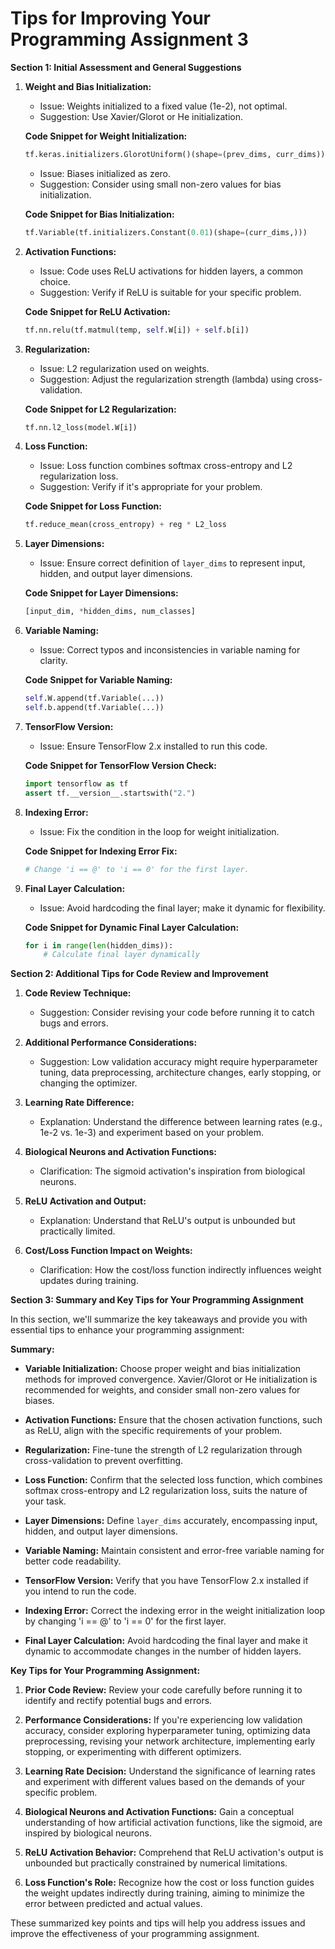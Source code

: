 # Tips for Improving Your Programming Assignment 3

**Section 1: Initial Assessment and General Suggestions**

1. **Weight and Bias Initialization:**
   - Issue: Weights initialized to a fixed value (1e-2), not optimal.
   - Suggestion: Use Xavier/Glorot or He initialization.
   
   **Code Snippet for Weight Initialization:**
   ```python
   tf.keras.initializers.GlorotUniform()(shape=(prev_dims, curr_dims))
   ```

   - Issue: Biases initialized as zero.
   - Suggestion: Consider using small non-zero values for bias initialization.
   
   **Code Snippet for Bias Initialization:**
   ```python
   tf.Variable(tf.initializers.Constant(0.01)(shape=(curr_dims,)))
   ```

2. **Activation Functions:**
   - Issue: Code uses ReLU activations for hidden layers, a common choice.
   - Suggestion: Verify if ReLU is suitable for your specific problem.
   
   **Code Snippet for ReLU Activation:**
   ```python
   tf.nn.relu(tf.matmul(temp, self.W[i]) + self.b[i])
   ```

3. **Regularization:**
   - Issue: L2 regularization used on weights.
   - Suggestion: Adjust the regularization strength (lambda) using cross-validation.
   
   **Code Snippet for L2 Regularization:**
   ```python
   tf.nn.l2_loss(model.W[i])
   ```

4. **Loss Function:**
   - Issue: Loss function combines softmax cross-entropy and L2 regularization loss.
   - Suggestion: Verify if it's appropriate for your problem.
   
   **Code Snippet for Loss Function:**
   ```python
   tf.reduce_mean(cross_entropy) + reg * L2_loss
   ```

5. **Layer Dimensions:**
   - Issue: Ensure correct definition of `layer_dims` to represent input, hidden, and output layer dimensions.
   
   **Code Snippet for Layer Dimensions:**
   ```python
   [input_dim, *hidden_dims, num_classes]
   ```

6. **Variable Naming:**
   - Issue: Correct typos and inconsistencies in variable naming for clarity.
   
   **Code Snippet for Variable Naming:**
   ```python
   self.W.append(tf.Variable(...))
   self.b.append(tf.Variable(...))
   ```

7. **TensorFlow Version:**
   - Issue: Ensure TensorFlow 2.x installed to run this code.

   **Code Snippet for TensorFlow Version Check:**
   ```python
   import tensorflow as tf
   assert tf.__version__.startswith("2.")
   ```

8. **Indexing Error:**
   - Issue: Fix the condition in the loop for weight initialization.
   
   **Code Snippet for Indexing Error Fix:**
   ```python
   # Change 'i == @' to 'i == 0' for the first layer.
   ```

9. **Final Layer Calculation:**
   - Issue: Avoid hardcoding the final layer; make it dynamic for flexibility.
   
   **Code Snippet for Dynamic Final Layer Calculation:**
   ```python
   for i in range(len(hidden_dims)):
       # Calculate final layer dynamically
   ```

**Section 2: Additional Tips for Code Review and Improvement**

1. **Code Review Technique:**
   - Suggestion: Consider revising your code before running it to catch bugs and errors.

2. **Additional Performance Considerations:**
   - Suggestion: Low validation accuracy might require hyperparameter tuning, data preprocessing, architecture changes, early stopping, or changing the optimizer.
   
3. **Learning Rate Difference:**
   - Explanation: Understand the difference between learning rates (e.g., 1e-2 vs. 1e-3) and experiment based on your problem.

4. **Biological Neurons and Activation Functions:**
   - Clarification: The sigmoid activation's inspiration from biological neurons.

5. **ReLU Activation and Output:**
   - Explanation: Understand that ReLU's output is unbounded but practically limited.

6. **Cost/Loss Function Impact on Weights:**
   - Clarification: How the cost/loss function indirectly influences weight updates during training.

**Section 3: Summary and Key Tips for Your Programming Assignment**

In this section, we'll summarize the key takeaways and provide you with essential tips to enhance your programming assignment:

**Summary:**

- **Variable Initialization:** Choose proper weight and bias initialization methods for improved convergence. Xavier/Glorot or He initialization is recommended for weights, and consider small non-zero values for biases.

- **Activation Functions:** Ensure that the chosen activation functions, such as ReLU, align with the specific requirements of your problem.

- **Regularization:** Fine-tune the strength of L2 regularization through cross-validation to prevent overfitting.

- **Loss Function:** Confirm that the selected loss function, which combines softmax cross-entropy and L2 regularization loss, suits the nature of your task.

- **Layer Dimensions:** Define `layer_dims` accurately, encompassing input, hidden, and output layer dimensions.

- **Variable Naming:** Maintain consistent and error-free variable naming for better code readability.

- **TensorFlow Version:** Verify that you have TensorFlow 2.x installed if you intend to run the code.

- **Indexing Error:** Correct the indexing error in the weight initialization loop by changing 'i == @' to 'i == 0' for the first layer.

- **Final Layer Calculation:** Avoid hardcoding the final layer and make it dynamic to accommodate changes in the number of hidden layers.

**Key Tips for Your Programming Assignment:**

1. **Prior Code Review:** Review your code carefully before running it to identify and rectify potential bugs and errors.

2. **Performance Considerations:** If you're experiencing low validation accuracy, consider exploring hyperparameter tuning, optimizing data preprocessing, revising your network architecture, implementing early stopping, or experimenting with different optimizers.

3. **Learning Rate Decision:** Understand the significance of learning rates and experiment with different values based on the demands of your specific problem.

4. **Biological Neurons and Activation Functions:** Gain a conceptual understanding of how artificial activation functions, like the sigmoid, are inspired by biological neurons.

5. **ReLU Activation Behavior:** Comprehend that ReLU activation's output is unbounded but practically constrained by numerical limitations.

6. **Loss Function's Role:** Recognize how the cost or loss function guides the weight updates indirectly during training, aiming to minimize the error between predicted and actual values.

These summarized key points and tips will help you address issues and improve the effectiveness of your programming assignment.
